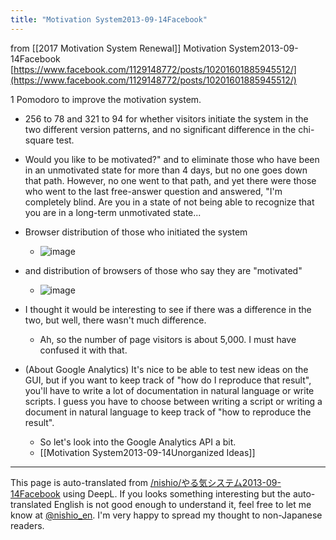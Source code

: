 ```yaml
---
title: "Motivation System2013-09-14Facebook"
---
```


from  [[2017 Motivation System Renewal]]
Motivation System2013-09-14Facebook
[https://www.facebook.com/1129148772/posts/10201601885945512/](https://www.facebook.com/1129148772/posts/10201601885945512/)

1 Pomodoro to improve the motivation system.
- 256 to 78 and 321 to 94 for whether visitors initiate the system in the two different version patterns, and no significant difference in the chi-square test.
- Would you like to be motivated?" and to eliminate those who have been in an unmotivated state for more than 4 days, but no one goes down that path. However, no one went to that path, and yet there were those who went to the last free-answer question and answered, "I'm completely blind. Are you in a state of not being able to recognize that you are in a long-term unmotivated state...
- Browser distribution of those who initiated the system
    - ![image](http://gyazo.com/d1cac0efb8f40ac02dc4b533e6ca923b/thumb/1000)
- and distribution of browsers of those who say they are "motivated"
    - ![image](http://gyazo.com/7eddd1411ebf500d92799fc8eda2133e/thumb/1000)
- I thought it would be interesting to see if there was a difference in the two, but well, there wasn't much difference.

    - Ah, so the number of page visitors is about 5,000. I must have confused it with that.
- (About Google Analytics) It's nice to be able to test new ideas on the GUI, but if you want to keep track of "how do I reproduce that result", you'll have to write a lot of documentation in natural language or write scripts. I guess you have to choose between writing a script or writing a document in natural language to keep track of "how to reproduce the result".
    - So let's look into the Google Analytics API a bit.
    - [[Motivation System2013-09-14Unorganized Ideas]]
---
This page is auto-translated from [/nishio/やる気システム2013-09-14Facebook](https://scrapbox.io/nishio/やる気システム2013-09-14Facebook) using DeepL. If you looks something interesting but the auto-translated English is not good enough to understand it, feel free to let me know at [@nishio_en](https://twitter.com/nishio_en). I'm very happy to spread my thought to non-Japanese readers.